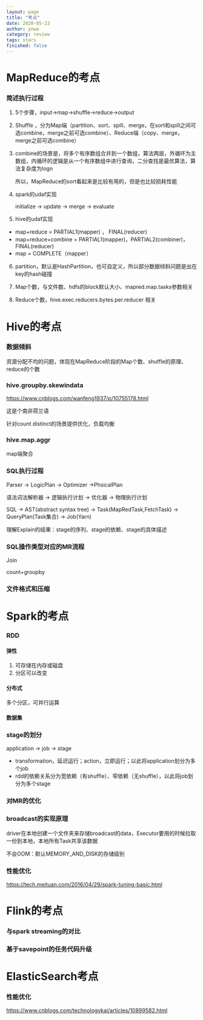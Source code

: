 ```yaml
---
layout: page
title: "考点"
date: 2020-05-23
author: ynwa
category: review
tags: stars
finished: false
---
```


# MapReduce的考点

### 简述执行过程

1. 5个步骤，input->map->shuffle->reduce->output

2. Shuffle ，分为Map端（partition、sort、spill、merge，在sort和spill之间可选combine，merge之前可选combine）、Reduce端（copy、merge，merge之前可选combine）

3. combine的场景是，将多个有序数组合并到一个数组，算法两层，外循环为主数组，内循环的逻辑是从一个有序数组中进行查询，二分查找是最优算法，算法复杂度为logn

   所以，MapReduce的sort看起来是比较有用的，但是也比较损耗性能

4. spark的udaf实现

   initialize -> update -> merge -> evaluate

5. hive的udaf实现
+ map+reduce = PARTIAL1(mapper) ， FINAL(reducer)
+ map+reduce+combine = PARTIAL1(mapper)，PARTIAL2(combiner)，FINAL(reducer)
+ map = COMPLETE（mapper）

6. partition，默认是HashPartition，也可自定义，所以部分数据倾斜问题是出在key的hash碰撞

7. Map个数，与文件数、hdfs的block默认大小、mapred.map.tasks参数相关

8. Reduce个数，hive.exec.reducers.bytes.per.reducer 相关



# Hive的考点

### 数据倾斜

资源分配不均的问题，体现在MapReduce阶段的Map个数、shuffle的原理、reduce的个数

### hive.groupby.skewindata

https://www.cnblogs.com/wanfeng1937/p/10755178.html

这是个南非荷兰语

针对count distinct的场景提供优化，负载均衡

### hive.map.aggr

map端聚合

### SQL执行过程

Parser -> LogicPlan -> Optimizer ->PhsicalPlan

语法词法解析器 -> 逻辑执行计划 -> 优化器 -> 物理执行计划

SQL -> AST(abstract syntax tree) -> Task(MapRedTask,FetchTask) -> QueryPlan(Task集合) -> Job(Yarn)



理解Explain的结果：stage的序列、stage的依赖、stage的具体描述

### SQL操作类型对应的MR流程

Join

count+groupby

### 文件格式和压缩



# Spark的考点

### RDD

#### 弹性

1. 可存储在内存或磁盘
2. 分区可以改变

#### 分布式

多个分区，可并行运算

#### 数据集



### stage的划分

application -> job -> stage

+ transformation，延迟运行；action，立即运行；以此将application划分为多个job
+ rdd的依赖关系分为宽依赖（有shuffle）、窄依赖（无shuffle），以此将job划分为多个stage



### 对MR的优化



### broadcast的实现原理

driver在本地创建一个文件夹来存储broadcast的data，Executor要用的时候拉取一份到本地，本地所有Task共享该数据

不会OOM：默认MEMORY_AND_DISK的存储级别



### 性能优化

https://tech.meituan.com/2016/04/29/spark-tuning-basic.html




# Flink的考点

### 与spark streaming的对比



### 基于savepoint的任务代码升级





# ElasticSearch考点

### 性能优化

https://www.cnblogs.com/technologykai/articles/10899582.html
